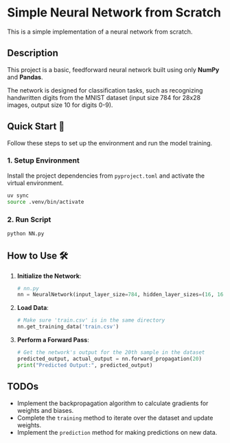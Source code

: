 # Simple Neural Network from Scratch

This is a simple implementation of a neural network from scratch.

## Description

This project is a basic, feedforward neural network built using only **NumPy** and **Pandas**.

The network is designed for classification tasks, such as recognizing handwritten digits from the MNIST dataset (input size 784 for 28x28 images, output size 10 for digits 0-9).


## Quick Start 🚀

Follow these steps to set up the environment and run the model training.

### 1. Setup Environment

Install the project dependencies from `pyproject.toml` and activate the virtual environment.

```bash
uv sync
source .venv/bin/activate
```

### 2. Run Script


```bash
python NN.py
```

## How to Use 🛠️

1.  **Initialize the Network**:
    ```python
    # nn.py
    nn = NeuralNetwork(input_layer_size=784, hidden_layer_sizes=(16, 16), output_layer_size=10)
    ```

2.  **Load Data**:
    ```python
    # Make sure 'train.csv' is in the same directory
    nn.get_training_data('train.csv')
    ```

3.  **Perform a Forward Pass**:
    ```python
    # Get the network's output for the 20th sample in the dataset
    predicted_output, actual_output = nn.forward_propagation(20)
    print("Predicted Output:", predicted_output)
    ```

## TODOs

* Implement the backpropagation algorithm to calculate gradients for weights and biases.
* Complete the `training` method to iterate over the dataset and update weights.
* Implement the `prediction` method for making predictions on new data.